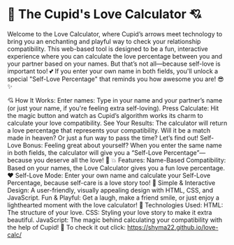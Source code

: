 # 💖 The Cupid's Love Calculator 💘

Welcome to the Love Calculator, where Cupid’s arrows meet technology to bring you an enchanting and playful way to check your relationship compatibility. This web-based tool is designed to be a fun, interactive experience where you can calculate the love percentage between you and your partner based on your names. But that’s not all—because self-love is important too! 💕 If you enter your own name in both fields, you'll unlock a special "Self-Love Percentage" that reminds you how awesome you are! 😎✨

💘 How It Works:
Enter names: Type in your name and your partner’s name (or just your name, if you're feeling extra self-loving).
Press Calculate: Hit the magic button and watch as Cupid’s algorithm works its charm to calculate your love compatibility.
See Your Results: The calculator will return a love percentage that represents your compatibility. Will it be a match made in heaven? Or just a fun way to pass the time? Let’s find out!
Self-Love Bonus: Feeling great about yourself? When you enter the same name in both fields, the calculator will give you a “Self-Love Percentage”—because you deserve all the love! 💖
💥 Features:
Name-Based Compatibility: Based on your names, the Love Calculator gives you a fun love percentage. ❤️
Self-Love Mode: Enter your own name and calculate your Self-Love Percentage, because self-care is a love story too! 🌸
Simple & Interactive Design: A user-friendly, visually appealing design with HTML, CSS, and JavaScript.
Fun & Playful: Get a laugh, make a friend smile, or just enjoy a lighthearted moment with the love calculator!
🌟 Technologies Used:
HTML: The structure of your love.
CSS: Styling your love story to make it extra beautiful.
JavaScript: The magic behind calculating your compatibility with the help of Cupid! 🏹
To check it out click: https://shyma22.github.io/love-calc/
